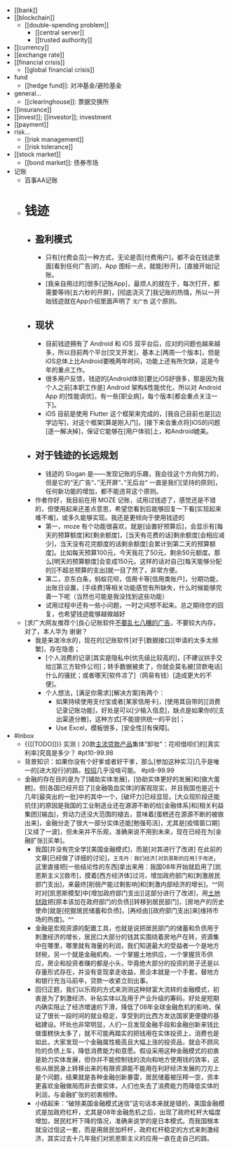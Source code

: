 - [[bank]]
- [[blockchain]]
    - [[double-spending problem]]
        - [[central server]]
        - [[trusted authority]]
- [[currency]]
- [[exchange rate]]
- [[financial crisis]]
    - [[global financial crisis]]
- fund
    - [[hedge fund]]: 对冲基金/避险基金
- general...
    - [[clearinghouse]]: 票据交换所
- [[insurance]]
- [[invest]]; [[investor]]; investment
- [[payment]]
- risk...
    - [[risk management]]
    - [[risk tolerance]]
- [[stock market]]
    - [[bond market]]: 债券市场 
- 记账
    - 百事AA记账
    - # 钱迹
        - ## 盈利模式
            - 只有[付费会员]一种方式，无论是否[付费用户]，都不会在钱迹里面[看到任何广告]的，App 图标一点，就能[秒开]，[直接开始]记账。
            - [我亲自用过的]很多[记账App]，最烦人的就在于，每次打开，都需要等待[五六秒的开屏]，[彻底浇灭了]我记账的热情，所以一开始钱迹就在App介绍里面声明了 `无广告` 这个原则。
        - ## 现状
            - 目前钱迹拥有了 Android 和 iOS 双平台后，应对的问题也越来越多，所以目前两个平台[交叉开发]，基本上[两周一个版本]，但是iOS总体上比Android要晚两年时间，功能上还有所欠缺，这是今年的重点工作。
            - 很多用户反馈，钱迹的[Android体验]要比iOS好很多，那是因为我个人之前[本职工作是] Android 架构&性能优化，所以对 Android App 的[性能调优]，有一些[职业病]，每个版本[都会重点关注一下]。
            - iOS 目前是使用 Flutter 这个框架来完成的，[我自己目前也是][边学边写]，对这个框架[算是刚入门]，[接下来会重点将]iOS的问题[逐一解决掉]，保证它能够在[用户体验]上，和Android媲美。
        - ## 对于钱迹的长远规划
            - 钱迹的 Slogan 是——发现记账的乐趣，我会往这个方向努力的，但是它的“无广告“、”无开屏“、”无后台“ 一直是我们[坚持的原则]，任何新功能的增加，都不能违背这个原则。
        - 作者你好，我目前在用 MOZE 记账，试用过钱迹了，感觉还是不错的，但使用起来还差点意思，希望您看到后能够回复一下看[实现起来难不难]，或多久能够实现。我还是更倾向于使用钱迹的
            - 第一，moze 有个功能很喜欢，就是[设置好预算后]，会显示有[每天的预算额度]和[剩余额度]，[当天有花费的话]剩余额度[会相应减少]，当天没有花完额度的话剩余额度[会累计到第二天的预算额度]。比如每天预算100元，今天我花了50元，剩余50元额度。那么[明天的预算额度]会变成150元。这样的话对自己[每天能够分配的][不超总预算的支出]就一目了然了，非常方便。
            - 第二，京东白条，蚂蚁花呗，信用卡等[信用类账户]，分期功能，出账日设置，[手续费]等相关功能感觉有所缺失，什么时候能够完善一下呢（当然也可能是我没找到这些功能）
            - 试用过程中还有一些小问题，一时之间想不起来。总之期待您的回复，也希望钱迹能够越做越好
    - [求广大网友推荐个]良心记账软件[不要乱七八糟的广告](https://www.zhihu.com/question/338246087)，不要较大内存，对了，本人华为 谢谢？
        - 我是来泼冷水的，现在的[记账软件]对于[数据接口][申请的太多太频繁]，存在隐患；
            - [个人消费的记录]其实是隐私中[优先级比较高的]，[不建议拱手交给][第三方软件公司]；转手数据被卖了，你就会莫名被[贷款电话]什么的骚扰；或者哪天[软件凉了]（网易有钱）[造成更大的不便]。
            - 个人想法，[满足你需求][解决方案]有两个：
                - 如果持续使用支付宝或者[某家信用卡]，[使用其自带的][消费记录记账功能]，好处是可以[少输入信息]，缺点是如果你的[支出渠道分散]，这种方式[不能提供统一的平台]；
                - Use Excel，模板很多，[安全性][有保障]。
- #inbox
    - {{[[TODO]]}} 实测丨20款[主流贷款产品](https://bbs.saraba1st.com/2b/thread-2002555-2-1.html)集体“卸妆”：花呗借呗们的[真实利率]究竟是多少？ #pt10-99.98
    - 背景知识：如果你没有个好爹或者好干爹，那么[参加这种实习]几乎是唯一的[进大投行]的路。[校招](https://bbs.saraba1st.com/2b/forum.php?mod=viewthread&tid=1998811&extra=page%3D1%26filter%3Dtypeid%26typeid%3D139&page=3)几乎没啥可能。 #pt8-99.99
    - 金融的存在目的是为了[辅助实体发展]，[协助实体更好的发展]和[做大蛋糕]，但[各国已经开启了][金融吸血实体]的客观现实，并且我国也是近十几年[最突出的一批]中的其中一个，[破坏力]已经显现，[大众现阶段还能抗住]的原因是我国的工业制造业还在源源不断的给[金融体系]和[相关利益集团][输血]，劳动力还没大范围的褪去，意味着[蛋糕还在源源不断的被做出来]，金融分走了很大一部分实体还能[勉强苟活]，尤其是[疫情窗口期][又续了一波]，但未来并不乐观，准确来说不用到未来，现在已经在为[金融扩张][买单]。
        - 我国[并没有完全学][美国金融模式]，而是[对其进行了改进]
在此前的文章[已经做了详细的讨论]，`王克丹：我们经济[对凯恩斯的应用]于改进`，这里直接把[一些结论性的东西]拿出来用：我国08年开始就启用了[凯恩斯主义][救市]，摸着[西方经济体]过河，增加政府部门和[刺激居民部门支出]，来最终[削弱产能过剩影响]和[刺激内部经济的增长]。^^同时对[凯恩斯模型]中[增加政府部门支出][这部分进行了改进]，用[土地财政](((yTUqllpBV)))把[原本该加在政府部门的负债][转移到居民部门]，[房地产的历史使命]就是[挖掘居民储蓄和负债]，[再经由][政府部门支出]来[维持市场的热度]。^^
        - 金融是宏观资源的配置工具，也就是说把居民部门的储蓄和负债用于刺激经济的增长，居民口大部分的钱其实围绕着房地产在转，资源集中在哪里，哪里就有海量的利润，我们知道最大的受益者一个是地方财税，另一个就是金融机构，一个掌握土地供应，一个掌握货币供应，房企和投资者赚的都是小头，毕竟绝大部分的投资的房子还是以存量形式存在，并没有变现拿走收益，房企本就是一个手套，替地方和银行充当马前卒，贷款一收紧立刻出事。
        - 回归正题，我们以乐观的方式来测测这种财富大流转的金融模式，初衷是为了刺激经济、补贴实体以及用于产业升级的筹码，好处是短期内确实阻止了经济增速的下滑，降低了08年全球金融危机的影响，保证了很长一段时间的就业稳定，享受到的比西方发达国家更便捷的基础建设。坏处也非常明显，人们一旦发现金融手段和金融创新来钱比做蛋糕快太多了，就不可能再踏实的把钱用在实体投资上，消费也是如此，大家发现一个金融属性极高且大幅上涨的投资品，就会不顾风险的负债上车，降低消费能力和意愿。假设采用这种金融模式的初衷是助力实体发展，但你并不能控制钱的流向和地方使用钱的效率，这些从居民身上转移出来的有限资源能不能用在利好经济发展的刀刃上是个问题，结果就是各种金融创新暴雷，居民储蓄被压榨一空，资本更喜欢金融做局而非去做实体，人们也失去了消费能力而降低实体的利润，与金融扩张的初衷相悖。
        - 小结起来：“破除美国金融模式迷信”这句话本来就是错的，美国金融模式是加政府杠杆，尤其是08年金融危机之后，出现了政府杠杆大幅度增加，居民杠杆下降的情况，准确来说学的是日本模式。而我国根本就没过信这一套，而是用居民加杆杆，政府杠杆稳定的方式来刺激经济，其实过去十几年我们对凯恩斯主义的应用一直在走自己的路。
